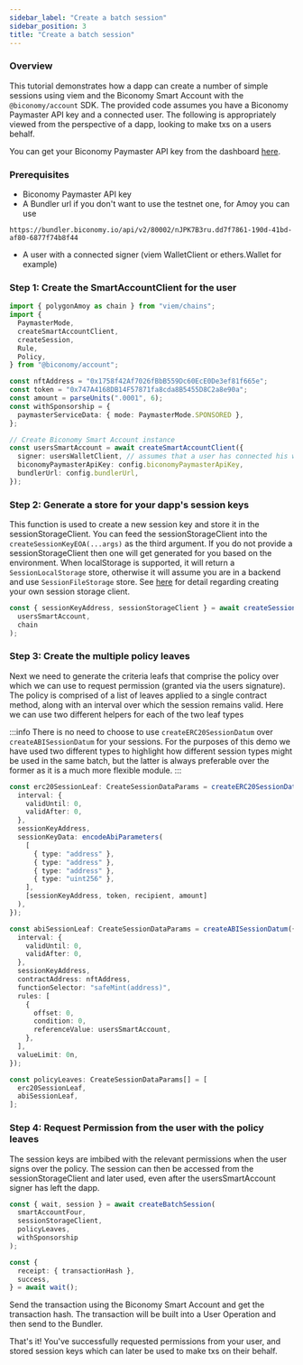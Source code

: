 ```yaml
---
sidebar_label: "Create a batch session"
sidebar_position: 3
title: "Create a batch session"
---
```


### Overview

This tutorial demonstrates how a dapp can create a number of simple sessions using viem and the Biconomy Smart Account with the `@biconomy/account` SDK. The provided code assumes you have a Biconomy Paymaster API key and a connected user. The following is appropriately viewed from the perspective of a dapp, looking to make txs on a users behalf.

You can get your Biconomy Paymaster API key from the dashboard [here](https://dashboard.biconomy.io/).

### Prerequisites

- Biconomy Paymaster API key
- A Bundler url if you don't want to use the testnet one, for Amoy you can use
```
https://bundler.biconomy.io/api/v2/80002/nJPK7B3ru.dd7f7861-190d-41bd-af80-6877f74b8f44
```

- A user with a connected signer (viem WalletClient or ethers.Wallet for example)

### Step 1: Create the SmartAccountClient for the user

```typescript
import { polygonAmoy as chain } from "viem/chains";
import {
  PaymasterMode,
  createSmartAccountClient,
  createSession,
  Rule,
  Policy,
} from "@biconomy/account";

const nftAddress = "0x1758f42Af7026fBbB559Dc60EcE0De3ef81f665e";
const token = "0x747A4168DB14F57871fa8cda8B5455D8C2a8e90a";
const amount = parseUnits(".0001", 6);
const withSponsorship = {
  paymasterServiceData: { mode: PaymasterMode.SPONSORED },
};

// Create Biconomy Smart Account instance
const usersSmartAccount = await createSmartAccountClient({
  signer: usersWalletClient, // assumes that a user has connected his walletClient (or an ethers Wallet) to your dapp
  biconomyPaymasterApiKey: config.biconomyPaymasterApiKey,
  bundlerUrl: config.bundlerUrl,
});
```

### Step 2: Generate a store for your dapp's session keys

This function is used to create a new session key and store it in the sessionStorageClient.
You can feed the sessionStorageClient into the `createSessionKeyEOA(...args)` as the third argument. If you do not provide a sessionStorageClient then one will get generated for you based on the environment.
When localStorage is supported, it will return a `SessionLocalStorage` store, otherwise it will assume you are in a backend and use `SessionFileStorage` store. See [here](./customSessionStorage.md) for detail regarding creating your own session storage client.

```typescript
const { sessionKeyAddress, sessionStorageClient } = await createSessionKeyEOA(
  usersSmartAccount,
  chain
);
```

### Step 3: Create the multiple policy leaves

Next we need to generate the criteria leafs that comprise the policy over which we can use to request permission (granted via the users signature). The policy is comprised of a list of leaves applied to a single contract method, along with an interval over which the session remains valid. Here we can use two different helpers for each of the two leaf types

:::info
There is no need to choose to use `createERC20SessionDatum` over `createABISessionDatum` for your sessions. For the purposes of this demo we have used two different types to highlight how different session types might be used in the same batch, but the latter is always preferable over the former as it is a much more flexible module.
:::

```typescript
const erc20SessionLeaf: CreateSessionDataParams = createERC20SessionDatum({
  interval: {
    validUntil: 0,
    validAfter: 0,
  },
  sessionKeyAddress,
  sessionKeyData: encodeAbiParameters(
    [
      { type: "address" },
      { type: "address" },
      { type: "address" },
      { type: "uint256" },
    ],
    [sessionKeyAddress, token, recipient, amount]
  ),
});

const abiSessionLeaf: CreateSessionDataParams = createABISessionDatum({
  interval: {
    validUntil: 0,
    validAfter: 0,
  },
  sessionKeyAddress,
  contractAddress: nftAddress,
  functionSelector: "safeMint(address)",
  rules: [
    {
      offset: 0,
      condition: 0,
      referenceValue: usersSmartAccount,
    },
  ],
  valueLimit: 0n,
});

const policyLeaves: CreateSessionDataParams[] = [
  erc20SessionLeaf,
  abiSessionLeaf,
];
```

### Step 4: Request Permission from the user with the policy leaves

The session keys are imbibed with the relevant permissions when the user signs over the policy. The session can then be accessed from the sessionStorageClient and later used, even after the usersSmartAccount signer has left the dapp.

```typescript
const { wait, session } = await createBatchSession(
  smartAccountFour,
  sessionStorageClient,
  policyLeaves,
  withSponsorship
);

const {
  receipt: { transactionHash },
  success,
} = await wait();
```

Send the transaction using the Biconomy Smart Account and get the transaction hash. The transaction will be built into a User Operation and then send to the Bundler.

That's it! You've successfully requested permissions from your user, and stored session keys which can later be used to make txs on their behalf.
